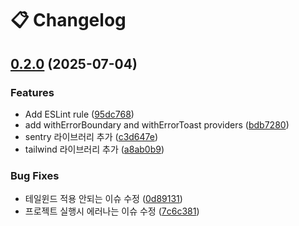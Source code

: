 # 📋 Changelog



## [0.2.0](https://github.com/mark146/react-template/compare/v0.1.0...v0.2.0) (2025-07-04)

### Features

* Add ESLint rule ([95dc768](https://github.com/mark146/react-template/commit/95dc768f77f23e5e8b0f30b00298a50f0b506d16))
* add withErrorBoundary and withErrorToast providers ([bdb7280](https://github.com/mark146/react-template/commit/bdb72808b399df9f7e8765346142f6bcf41870ee))
* sentry 라이브러리 추가 ([c3d647e](https://github.com/mark146/react-template/commit/c3d647e9d03f04a2d5b2a6092c78e12b7104ac90))
* tailwind 라이브러리 추가 ([a8ab0b9](https://github.com/mark146/react-template/commit/a8ab0b9c797089d4735ffd6584cdee17ca7b8942))

### Bug Fixes

* 테일윈드 적용 안되는 이슈 수정 ([0d89131](https://github.com/mark146/react-template/commit/0d89131e0191eceacaa4ab1d666d96a350cb9a78))
* 프로젝트 실행시 에러나는 이슈 수정 ([7c6c381](https://github.com/mark146/react-template/commit/7c6c38157de09cd021bbd26cd8b7b0cf65bcb89d))
